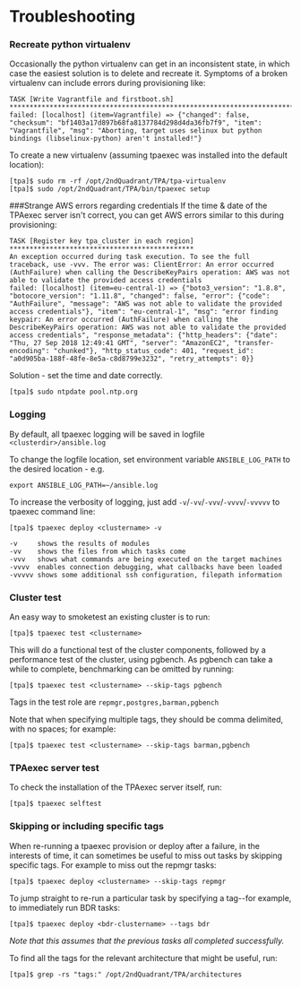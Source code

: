# Troubleshooting

### Recreate python virtualenv

Occasionally the python virtualenv can get in an inconsistent state, in which case the easiest solution is to delete and recreate it. Symptoms of a broken virtualenv can include errors during provisioning like:

```
TASK [Write Vagrantfile and firstboot.sh] ******************************************************************************************************************************
failed: [localhost] (item=Vagrantfile) => {"changed": false, "checksum": "bf1403a17d897b68fa8137784d298d4da36fb7f9", "item": "Vagrantfile", "msg": "Aborting, target uses selinux but python bindings (libselinux-python) aren't installed!"}
```

To create a new virtualenv (assuming tpaexec was installed into the default location):

```
[tpa]$ sudo rm -rf /opt/2ndQuadrant/TPA/tpa-virtualenv
[tpa]$ sudo /opt/2ndQuadrant/TPA/bin/tpaexec setup
```

###Strange AWS errors regarding credentials
If the time & date of the TPAexec server isn't correct, you can get AWS errors similar to this during provisioning:
```
TASK [Register key tpa_cluster in each region] **********************************************
An exception occurred during task execution. To see the full traceback, use -vvv. The error was: ClientError: An error occurred (AuthFailure) when calling the DescribeKeyPairs operation: AWS was not able to validate the provided access credentials
failed: [localhost] (item=eu-central-1) => {"boto3_version": "1.8.8", "botocore_version": "1.11.8", "changed": false, "error": {"code": "AuthFailure", "message": "AWS was not able to validate the provided access credentials"}, "item": "eu-central-1", "msg": "error finding keypair: An error occurred (AuthFailure) when calling the DescribeKeyPairs operation: AWS was not able to validate the provided access credentials", "response_metadata": {"http_headers": {"date": "Thu, 27 Sep 2018 12:49:41 GMT", "server": "AmazonEC2", "transfer-encoding": "chunked"}, "http_status_code": 401, "request_id": "a0d905ba-188f-48fe-8e5a-c8d8799e3232", "retry_attempts": 0}}

```

Solution - set the time and date correctly.

```
[tpa]$ sudo ntpdate pool.ntp.org
```

### Logging

By default, all tpaexec logging will be saved in logfile `<clusterdir>/ansible.log`

To change the logfile location, set environment variable `ANSIBLE_LOG_PATH` to the desired location - e.g.

```
export ANSIBLE_LOG_PATH=~/ansible.log
```

To increase the verbosity of logging, just add `-v`/`-vv`/`-vvv`/`-vvvv`/`-vvvvv` to tpaexec command line:

```
[tpa]$ tpaexec deploy <clustername> -v

-v     shows the results of modules
-vv    shows the files from which tasks come
-vvv   shows what commands are being executed on the target machines
-vvvv  enables connection debugging, what callbacks have been loaded
-vvvvv shows some additional ssh configuration, filepath information
```

### Cluster test

An easy way to smoketest an existing cluster is to run:

```
[tpa]$ tpaexec test <clustername>
```

This will do a functional test of the cluster components, followed by a performance test of the cluster, using pgbench. As pgbench can take a while to complete, benchmarking can be omitted by running:

```
[tpa]$ tpaexec test <clustername> --skip-tags pgbench
```

Tags in the test role are `repmgr,postgres,barman,pgbench`

Note that when specifying multiple tags, they should be comma delimited, with
no spaces; for example: 

```
[tpa]$ tpaexec test <clustername> --skip-tags barman,pgbench
```

### TPAexec server test

To check the installation of the TPAexec server itself, run:

```
[tpa]$ tpaexec selftest
```

### Skipping or including specific tags

When re-running a tpaexec provision or deploy after a failure, in the interests
of time, it can sometimes be useful to miss out tasks by skipping specific tags.
For example to miss out the repmgr tasks:

```
[tpa]$ tpaexec deploy <clustername> --skip-tags repmgr
```

To jump straight to re-run a particular task by specifying a tag--for example,
to immediately run BDR tasks:

```
[tpa]$ tpaexec deploy <bdr-clustername> --tags bdr
```

*Note that this assumes that the previous tasks all completed successfully.*


To find all the tags for the relevant architecture that might be useful, run:

```
[tpa]$ grep -rs "tags:" /opt/2ndQuadrant/TPA/architectures
```
